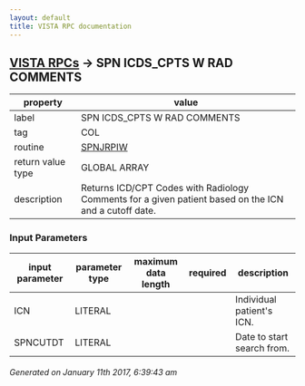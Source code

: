 ```yaml
---
layout: default
title: VISTA RPC documentation
---
```




## [VISTA RPCs](TableOfContent.md) &#8594; SPN ICDS_CPTS W RAD COMMENTS 

 property | value 
--- | --- 
 label | SPN ICDS_CPTS W RAD COMMENTS
 tag | COL
 routine | [SPNJRPIW](http://code.osehra.org/dox/Routine_SPNJRPIW_source.html)
 return value type | GLOBAL ARRAY
 description | Returns ICD/CPT Codes with Radiology Comments for a given patient based on the ICN and a cutoff date.

### Input Parameters

| input parameter | parameter type | maximum data length | required | description | 
| --- | --- | --- | --- | --- | 
| ICN | LITERAL |  |  | Individual patient's ICN. | 
| SPNCUTDT | LITERAL |  |  | Date to start search from.   | 




 ###### Generated on January 11th 2017, 6:39:43 am